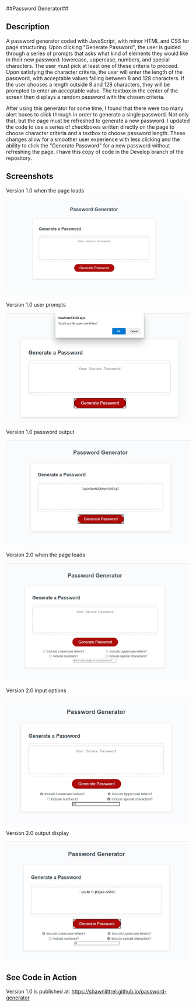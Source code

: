 ##Password Generator##

**Description**
---
A password generator coded with JavaScript, with minor HTML and CSS for page structuring.  Upon clicking "Generate Password", the user is guided through a series of prompts that asks what kind of elements they would like in their new password: lowercase, uppercase, numbers, and special characters.  The user must pick at least one of these criteria to proceed.  Upon satisfying the character criteria, the user will enter the length of the password, with acceptable values falling between 8 and 128 characters.  If the user chooses a length outside 8 and 128 characters, they will be prompted to enter an acceptable value.  The textbox in the center of the screen then displays a random password with the chosen criteria.

After using this generator for some time, I found that there were too many alert boxes to click through in order to generate a single password.  Not only that, but the page must be refreshed to generate a new password.  I updated the code to use a series of checkboxes written directly on the page to choose character criteria and a textbox to choose password length.  These changes allow for a smoother user experience with less clicking and the ability to click the "Generate Password" for a new password without refreshing the page.  I have this copy of code in the Develop branch of the repository.

**Screenshots**
---
Version 1.0 when the page loads

![Screenshot](/assets/Images/Generator-1.0-Empty.JPG?raw=true)

Version 1.0 user prompts

![Screenshot](/assets/Images/Generator-1.0-Prompt.JPG?raw=true)

Version 1.0 password output

![Screenshot](/assets/Images/Generator-1.0-Output.JPG?raw=true)

Version 2.0 when the page loads

![Screenshot](/assets/Images/Generator-2.0-Page.JPG?raw=true)

Version 2.0 input options

![Screenshot](/assets/Images/Generator-2.0-Input.JPG?raw=true)

Version 2.0 output display

![Screenshot](/assets/Images/Generator-2.0-Output.JPG?raw=true)

**See Code in Action**
---
Version 1.0 is published at:
https://shawnlittrel.github.io/password-generator